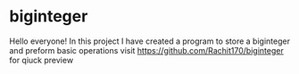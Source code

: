 # biginteger
Hello everyone!
In this project I have created a program to store a biginteger and preform basic operations
visit https://github.com/Rachit170/biginteger for qiuck preview
